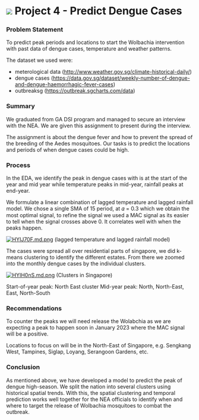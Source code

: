 # ![](https://ga-dash.s3.amazonaws.com/production/assets/logo-9f88ae6c9c3871690e33280fcf557f33.png) Project 4 - Predict Dengue Cases


### Problem Statement

To predict peak periods and locations to start the Wolbachia intervention with past data of dengue cases, temperature and weather patterns.

The dataset we used were: 
- meterological data (http://www.weather.gov.sg/climate-historical-daily/)
- dengue cases (https://data.gov.sg/dataset/weekly-number-of-dengue-and-dengue-haemorrhagic-fever-cases)
- outbreaksg (https://outbreak.sgcharts.com/data)

### Summary

We graduated from GA DSI program and managed to secure an interview with the NEA. We are given this assignment to present during the interview.

The assignment is about the dengue fever and how to prevent the spread of the breeding of the Aedes mosquitoes. Our tasks is to predict the locations and periods of when dengue cases could be high.


### Process

In the EDA, we identify the peak in dengue cases with is at the start of the year and mid year while temperature peaks in mid-year, rainfall peaks at end-year.

We formulate a linear combination of lagged temperature and lagged rainfall model.
We chose a single SMA of 15 period, at 𝛼 = 0.3 which we obtain the most optimal signal, to refine the signal we used a MAC signal as its easier to tell when the signal crosses above 0. It correlates well with when the peaks happen.

[![HYIJ70F.md.png](https://iili.io/HYIJ70F.md.png)](https://freeimage.host/i/HYIJ70F)
(lagged temperature and lagged rainfall model)

The cases were spread all over residential parts of singapore, we did k-means clustering to identify the different estates. From there we zoomed into the monthly dengue cases by the individual clusters.

[![HYIH0nS.md.png](https://iili.io/HYIH0nS.md.png)](https://freeimage.host/i/HYIH0nS) 
(Clusters in Singapore)

Start-of-year peak: North East cluster
Mid-year peak: North, North-East, East, North-South


### Recommendations

To counter the peaks we will need release the Wolabchia as we are expecting a peak to happen soon in January 2023 where the MAC signal will be a positive.

Locations to focus on will be in the North-East of Singapore, e.g. Sengkang West, Tampines, Siglap, Loyang, Serangoon Gardens, etc.


### Conclusion

As mentioned above, we have developed a model to predict the peak of dengue high-season.
We split the nation into several clusters using historical spatial trends. With this, the spatial clustering and temporal prediction works well together for the NEA officials to identify when and where to target the release of Wolbachia mosquitoes to combat the outbreak.


